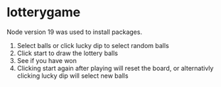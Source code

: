 # lotterygame #

Node version 19 was used to install packages.

1. Select balls or click lucky dip to select random balls
2. Click start to draw the lottery balls
3. See if you have won
4. Clicking start again after playing will reset the board, or alternativly clicking lucky dip will select new balls
